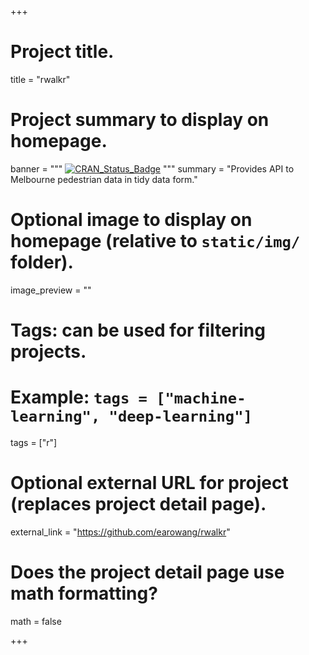 +++

# Project title.
title = "rwalkr"

# Project summary to display on homepage.
banner = """
[![CRAN_Status_Badge](http://www.r-pkg.org/badges/version/rwalkr)](https://cran.r-project.org/package=rwalkr)
"""
summary = "Provides API to Melbourne pedestrian data in tidy data form."

# Optional image to display on homepage (relative to `static/img/` folder).
image_preview = ""

# Tags: can be used for filtering projects.
# Example: `tags = ["machine-learning", "deep-learning"]`
tags = ["r"]

# Optional external URL for project (replaces project detail page).
external_link = "https://github.com/earowang/rwalkr"

# Does the project detail page use math formatting?
math = false

+++

